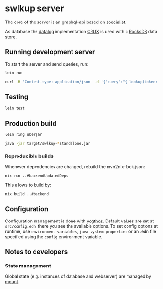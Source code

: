 # swlkup server

The core of the server is an graphql-api based on [specialist](https://github.com/ajk/specialist-server).

As database the [datalog](https://en.wikipedia.org/wiki/Datalog) implementation [CRUX](https://opencrux.com/) is used with a [RocksDB](https://rocksdb.org/) data store.

## Running development server

To start the server and send queries, run:

```bash
lein run

curl -H 'Content-type: application/json' -d '{"query":"{ lookup(token: \"T0p53cret\"){ ngo{name} supervisors {name_full} } }"}' http://localhost:4000/graphql
```

## Testing

```bash
lein test
```

## Production build

```bash
lein ring uberjar

java -jar target/swlkup-*standalone.jar
```

### Reproducible builds

Whenever dependencies are changed, rebuild the mvn2nix-lock.json:

```bash
nix run ..#backendUpdatedDeps
```

This allows to build by:

```bash
nix build ..#backend
```

## Configuration

Configuration management is done with [yogthos](https://github.com/yogthos/config).
Default values are set at `src/config.edn`, there you see the available options.
To set config options at runtime, use `environment variables`, `java system properties` or an .edn file specified using the `config` environment variable.

## Notes to developers

### State management

Global state (e.g. instances of database and webserver) are managed by [mount](https://github.com/tolitius/mount).
